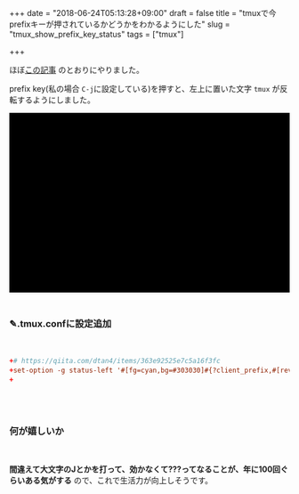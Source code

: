 +++
date = "2018-06-24T05:13:28+09:00"
draft = false
title = "tmuxで今prefixキーが押されているかどうかをわかるようにした"
slug = "tmux_show_prefix_key_status"
tags = ["tmux"]

+++

ほぼ[この記事](https://qiita.com/dtan4/items/363e92525e7c5a16f3fc) のとおりにやりました。

<!--more-->

prefix key(私の場合 `C-j`に設定している)を押すと、左上に置いた文字 `tmux` が反転するようにしました。

<img alt="slack" src="/images/tmux_prefix_key_status.gif" width=800>

<br>
<br>

### ✎.tmux.confに設定追加

<br>

```diff:.tmux.conf
+# https://qiita.com/dtan4/items/363e92525e7c5a16f3fc
+set-option -g status-left '#[fg=cyan,bg=#303030]#{?client_prefix,#[reverse],} tmux #[default]'
+
```

<br>
<br>

### 何が嬉しいか

<br>

**間違えて大文字のJとかを打って、効かなくて???ってなることが、年に100回ぐらいある気がする** ので、これで生活力が向上しそうです。


<br>
<br>

